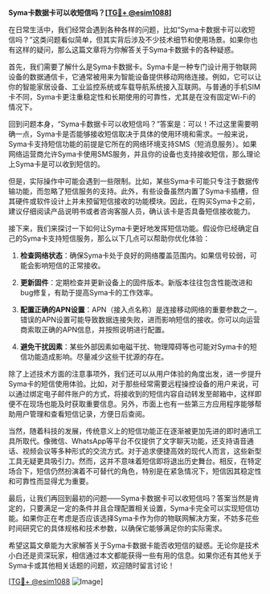 **Syma卡数据卡可以收短信吗？[[TG💪+ @esim1088](https://t.me/s/esim1088)]**

在日常生活中，我们经常会遇到各种各样的问题，比如“Syma卡数据卡可以收短信吗？”这类问题看似简单，但其实背后涉及不少技术细节和使用场景。如果你也有这样的疑问，那么这篇文章将为你解答关于Syma卡数据卡的各种疑惑。

首先，我们需要了解什么是Syma卡数据卡。Syma卡是一种专门设计用于物联网设备的数据通信卡，它通常被用来为智能设备提供移动网络连接。例如，它可以让你的智能家居设备、工业监控系统或车载导航系统接入互联网。与普通的手机SIM卡不同，Syma卡更注重稳定性和长期使用的可靠性，尤其是在没有固定Wi-Fi的情况下。

回到问题本身，“Syma卡数据卡可以收短信吗？”答案是：可以！不过这里需要明确一点，Syma卡是否能够接收短信取决于具体的使用环境和需求。一般来说，Syma卡支持短信功能的前提是它所在的网络环境支持SMS（短消息服务）。如果网络运营商允许Syma卡使用SMS服务，并且你的设备也支持接收短信，那么理论上Syma卡是可以收到短信的。

但是，实际操作中可能会遇到一些限制。比如，某些Syma卡可能只专注于数据传输功能，而忽略了短信服务的支持。此外，有些设备虽然内置了Syma卡插槽，但其硬件或软件设计上并未预留短信接收的功能模块。因此，在购买Syma卡之前，建议仔细阅读产品说明书或者咨询客服人员，确认该卡是否具备短信接收能力。

接下来，我们来探讨一下如何让Syma卡更好地发挥短信功能。假设你已经确定自己的Syma卡支持短信服务，那么以下几点可以帮助你优化体验：

1. **检查网络状态**：确保Syma卡处于良好的网络覆盖范围内。如果信号较弱，可能会影响短信的正常接收。
   
2. **更新固件**：定期检查并更新设备上的固件版本。新版本往往包含性能改进和bug修复，有助于提高Syma卡的工作效率。

3. **配置正确的APN设置**：APN（接入点名称）是连接移动网络的重要参数之一。错误的APN设置可能导致数据连接失败，进而影响短信的接收。你可以向运营商索取正确的APN信息，并按照说明进行配置。

4. **避免干扰因素**：某些外部因素如电磁干扰、物理障碍等也可能对Syma卡的短信功能造成影响。尽量减少这些干扰源的存在。

除了上述技术方面的注意事项外，我们还可以从用户体验的角度出发，进一步提升Syma卡的短信使用体验。比如，对于那些经常需要远程操控设备的用户来说，可以通过绑定电子邮件账户的方式，将接收到的短信内容自动转发至邮箱中，这样即便不在现场也能及时获取重要信息。另外，市面上也有一些第三方应用程序能够帮助用户管理和查看短信记录，方便日后查阅。

当然，随着科技的发展，传统意义上的短信功能正在逐渐被更加先进的即时通讯工具所取代。像微信、WhatsApp等平台不仅提供了文字聊天功能，还支持语音通话、视频会议等多种形式的交流方式。对于追求便捷高效的现代人而言，这些新型工具无疑更具吸引力。然而，这并不意味着短信即将退出历史舞台。相反，在特定场合下，短信仍然扮演着不可替代的角色，特别是在紧急情况下，短信因其稳定性和可靠性而显得尤为重要。

最后，让我们再回到最初的问题——Syma卡数据卡可以收短信吗？答案当然是肯定的，只要满足一定的条件并且合理配置相关设置，Syma卡完全可以实现短信功能。如果你正在考虑是否应该选择Syma卡作为你的物联网解决方案，不妨多花些时间研究它的具体规格和技术参数，以确保它能够满足你的实际需求。

希望这篇文章能为大家解答关于Syma卡数据卡能否收短信的疑惑。无论你是技术小白还是资深玩家，相信通过本文都能获得一些有用的信息。如果你还有其他关于Syma卡或其他相关话题的问题，欢迎随时留言讨论！

[[TG💪+ @esim1088](https://t.me/s/esim1088) ![Image](https://i.postimg.cc/4NQfJmqS/Snipaste-2025-05-13-00-14-12.png)]